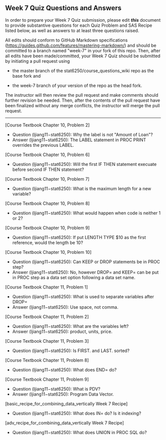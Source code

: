 ## Week 7 Quiz Questions and Answers

In order to prepare your Week 7 Quiz submission, please edit ***this*** document to provide substantive questions for each Quiz Problem and SAS Recipe listed below, as well as answers to at least three questions raised.

All edits should conform to GitHub Markdown specifications (https://guides.github.com/features/mastering-markdown/) and should be committed to a branch named "week-7" in your fork of this repo. Then, after all edits have been made/committed, your Week 7 Quiz should be submitted by initiating a pull request using

- the master branch of the stat6250/course_questions_wiki repo as the base fork and

- the week-7 branch of your version of the repo as the head fork.

The instructor will then review the pull request and make comments should further revision be needed. Then, after the contents of the pull request have been finalized without any merge conflicts, the instructor will merge the pull request.

********************************************************************************



[Course Textbook Chapter 10, Problem 2]
- Question (ljiang11−stat6250): Why the label is not "Amount of Loan"?
- Answer (ljiang11−stat6250): The LABEL statement in PROC PRINT overrides the previous LABEL.



[Course Textbook Chapter 10, Problem 6]
- Question (ljiang11−stat6250): Will the first IF THEN statement execuate before second IF THEN statement?



[Course Textbook Chapter 10, Problem 7]
- Question (ljiang11−stat6250): What is the maximum length for a new variable?



[Course Textbook Chapter 10, Problem 8]
- Question (ljiang11−stat6250): What would happen when code is neither 1 or 2?



[Course Textbook Chapter 10, Problem 9]
- Question (ljiang11−stat6250): If put LENGTH TYPE $10 as the first reference, would the length be 10?



[Course Textbook Chapter 10, Problem 10]
- Question (ljiang11−stat6250): Can KEEP or DROP statements be in PROC step?
- Answer (ljiang11−stat6250): No, however DROP= and KEEP= can be put in PROC step as a data set option following a data set name.



[Course Textbook Chapter 11, Problem 1]
- Question (ljiang11−stat6250): What is used to separate variables after DROP=
- Answer (ljiang11−stat6250): Use space, not comma.



[Course Textbook Chapter 11, Problem 2]
- Question (ljiang11−stat6250): What are the variables left?
- Answer (ljiang11−stat6250): product, units, price.



[Course Textbook Chapter 11, Problem 3]
- Question (ljiang11−stat6250): Is FIRST. and LAST. sorted?



[Course Textbook Chapter 11, Problem 8]
- Question (ljiang11−stat6250): What does END= do?



[Course Textbook Chapter 11, Problem 9]
- Question (ljiang11−stat6250): What is PDV?
- Answer (ljiang11−stat6250): Program Data Vector.



[basic_recipe_for_combining_data_vertically Week 7 Recipe]
- Question (ljiang11−stat6250): What does IN= do? Is it indexing?



[adv_recipe_for_combining_data_vertically Week 7 Recipe]
- Question (ljiang11−stat6250): What does UNION in PROC SQL do?




